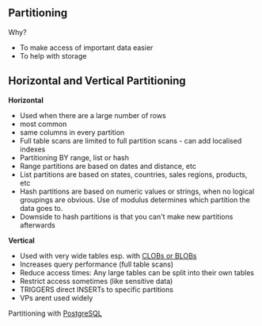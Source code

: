 ## Partitioning
Why? 
- To make access of important data easier
- To help with storage

## Horizontal and Vertical Partitioning
**Horizontal**
- Used when there are a large number of rows
- most common
- same columns in every partition
- Full table scans are limited to full partition scans - can add localised indexes
- Partitioning BY range, list or hash
- Range partitions are based on dates and distance, etc
- List partitions are based on states, countries, sales regions, products, etc
- Hash partitions are based on numeric values or strings, when no logical groupings are obvious. Use of modulus determines which partition the data goes to.
- Downside to hash partitions is that you can't make new partitions afterwards

**Vertical** 
- Used with very wide tables esp. with [CLOBs or BLOBs](https://www.ibm.com/docs/en/informix-servers/12.10?topic=types-clob-blob-data)
- Increases query performance (full table scans)
- Reduce access times: Any large tables can be split into their own tables
- Restrict access sometimes (like sensitive data)
- TRIGGERS direct INSERTs to specific partitions
- VPs arent used widely

Partitioning with [PostgreSQL](https://www.postgresql.org/docs/9.1/ddl-partitioning.html)
